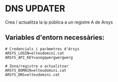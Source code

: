 # DNS UPDATER
Crea / actualitza la ip pública a un registre A de Arsys

## Variables d'entorn necessàries:
```
# Credencials i paràmetres d'Arsys
ARSYS_LOGIN=elteudomini.cat
ARSYS_API_KEY=asegqwergwergwerg

# Zona/registre a actualitzar
ARSYS_DOMAIN=elteudomini.cat
ARSYS_DNS=elteudomini.cat
```